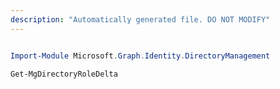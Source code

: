 ```yaml
---
description: "Automatically generated file. DO NOT MODIFY"
---
```


```powershell

Import-Module Microsoft.Graph.Identity.DirectoryManagement

Get-MgDirectoryRoleDelta

```
